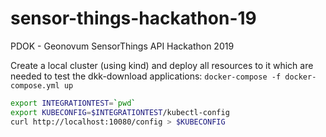 # sensor-things-hackathon-19
PDOK - Geonovum SensorThings API Hackathon 2019 

Create a local cluster (using kind) and deploy all resources to it which are needed to test the dkk-download applications: `docker-compose -f docker-compose.yml up`

```bash
export INTEGRATIONTEST=`pwd`
export KUBECONFIG=$INTEGRATIONTEST/kubectl-config
curl http://localhost:10080/config > $KUBECONFIG
```